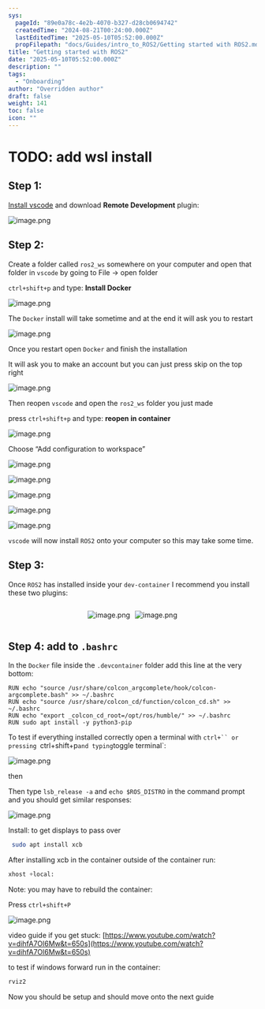 ```yaml
---
sys:
  pageId: "89e0a78c-4e2b-4070-b327-d28cb0694742"
  createdTime: "2024-08-21T00:24:00.000Z"
  lastEditedTime: "2025-05-10T05:52:00.000Z"
  propFilepath: "docs/Guides/intro_to_ROS2/Getting started with ROS2.md"
title: "Getting started with ROS2"
date: "2025-05-10T05:52:00.000Z"
description: ""
tags:
  - "Onboarding"
author: "Overridden author"
draft: false
weight: 141
toc: false
icon: ""
---
```


# TODO: add wsl install

## Step 1:

[Install vscode](https://code.visualstudio.com/download) and download **Remote Development** plugin:

![image.png](https://prod-files-secure.s3.us-west-2.amazonaws.com/d518164a-d88e-44d1-a4ee-3adb3bd8bce0/efb52993-1881-4a40-b95e-6f020334f022/image.png?X-Amz-Algorithm=AWS4-HMAC-SHA256&X-Amz-Content-Sha256=UNSIGNED-PAYLOAD&X-Amz-Credential=ASIAZI2LB466UVK3KYUO%2F20250618%2Fus-west-2%2Fs3%2Faws4_request&X-Amz-Date=20250618T110826Z&X-Amz-Expires=3600&X-Amz-Security-Token=IQoJb3JpZ2luX2VjEKP%2F%2F%2F%2F%2F%2F%2F%2F%2F%2FwEaCXVzLXdlc3QtMiJGMEQCIExiY3T9jGgdbP%2BW4sfLVB5TocMxqBxmFTyyKcGTlMePAiA2BvEQw2Phgb%2BkdyT0aecfyZ2j262T%2BN%2BHPRXzEoht%2BSqIBAiM%2F%2F%2F%2F%2F%2F%2F%2F%2F%2F8BEAAaDDYzNzQyMzE4MzgwNSIMqMRIqTobMN3vzIfTKtwDtt9ydeCyD1ZnvPFh4uxepK49UlF9K1L%2B16toBh06IhrtncvbvSkm2nbXtqUQFsThU3RkWZIv9FRR5hEizmOJ3jXD9QQtwvWiKsxtoyf3uUQRVTUJnDwLk8j%2BKtTvdVh0IZoBbeUQNpW9i4WESL30FFT57jzgGCiA3iZCcNwR8UQsCFSajNV5YQ8kpKsBhYSlzgJM%2BrG%2BqG3whstG8GT6lZoYz3lhzvdlTrdddHP0yuJicDxaWExrYDQT%2FH1VyDy4iYc%2B5G%2Bv4yMVwr7HTa3k24X5GS7Q%2Bwn2Rmu4J2cHrJGsVmRm5MWOeKYj%2BQZtQDHZb25PLY6HJgVFyvF0HwnciTWC7fAXv3XrIXdEl1fB5IitkSLR9h%2BDC0Nphz%2FXmM1eFNFXZQtdN5vW4qKLpuf%2Bbj9F6ow0gG%2Fbau24r3ivKUj1WuYKcWW%2Fn6PcD3QxNCnyjaYR30BnbzOjuModjAJ2n1i2u90%2BOL3kEGXMH22felGklPzve5bymG3jdwVPVNlTuYmztujnyegF4S%2FNw6A7mmg5G7OhEmkZP61rlnPGeAY4bKcdugqX59cRbpdbb9ofgvQRwWdYWzt%2BiYFAb54T0caOvw7S7ZAqlRhyWiG2%2BiM%2FvE6FX29p2ISJLsQwgbfKwgY6pgGxC9IF405BCrl2s3lESG0k%2B8nMLHRp534PdlQJXgnPIyTQ0AywRO2zgYb%2FK6I2iMLu4lt0FWPDhWNhKRt7FEhXVS2BrvU0K5Xkyxs%2BXOr4eSGi5v3%2FNSnJtEpfpLdfCHSajIMtdaMXkO2q5lnf0j7SueYtg%2FBsZqhGescgfKqQo4O1bOJtzLsdlh7Ud9BqD9ojs9lOder6nCsas7At%2FiIQxvoEEudC&X-Amz-Signature=e4ea9bcfd8a270040b9a2f4b5447bdc8a08bd85eea64cf1a4f461ecc57bc9d62&X-Amz-SignedHeaders=host&x-amz-checksum-mode=ENABLED&x-id=GetObject)

## Step 2:

Create a folder called `ros2_ws` somewhere on your computer and open that folder in `vscode` by going to File → open folder 

`ctrl+shift+p` and type: **Install Docker**

![image.png](https://prod-files-secure.s3.us-west-2.amazonaws.com/d518164a-d88e-44d1-a4ee-3adb3bd8bce0/2269dc0e-1cd5-47ff-bceb-c04ad9b2eab0/image.png?X-Amz-Algorithm=AWS4-HMAC-SHA256&X-Amz-Content-Sha256=UNSIGNED-PAYLOAD&X-Amz-Credential=ASIAZI2LB466UVK3KYUO%2F20250618%2Fus-west-2%2Fs3%2Faws4_request&X-Amz-Date=20250618T110826Z&X-Amz-Expires=3600&X-Amz-Security-Token=IQoJb3JpZ2luX2VjEKP%2F%2F%2F%2F%2F%2F%2F%2F%2F%2FwEaCXVzLXdlc3QtMiJGMEQCIExiY3T9jGgdbP%2BW4sfLVB5TocMxqBxmFTyyKcGTlMePAiA2BvEQw2Phgb%2BkdyT0aecfyZ2j262T%2BN%2BHPRXzEoht%2BSqIBAiM%2F%2F%2F%2F%2F%2F%2F%2F%2F%2F8BEAAaDDYzNzQyMzE4MzgwNSIMqMRIqTobMN3vzIfTKtwDtt9ydeCyD1ZnvPFh4uxepK49UlF9K1L%2B16toBh06IhrtncvbvSkm2nbXtqUQFsThU3RkWZIv9FRR5hEizmOJ3jXD9QQtwvWiKsxtoyf3uUQRVTUJnDwLk8j%2BKtTvdVh0IZoBbeUQNpW9i4WESL30FFT57jzgGCiA3iZCcNwR8UQsCFSajNV5YQ8kpKsBhYSlzgJM%2BrG%2BqG3whstG8GT6lZoYz3lhzvdlTrdddHP0yuJicDxaWExrYDQT%2FH1VyDy4iYc%2B5G%2Bv4yMVwr7HTa3k24X5GS7Q%2Bwn2Rmu4J2cHrJGsVmRm5MWOeKYj%2BQZtQDHZb25PLY6HJgVFyvF0HwnciTWC7fAXv3XrIXdEl1fB5IitkSLR9h%2BDC0Nphz%2FXmM1eFNFXZQtdN5vW4qKLpuf%2Bbj9F6ow0gG%2Fbau24r3ivKUj1WuYKcWW%2Fn6PcD3QxNCnyjaYR30BnbzOjuModjAJ2n1i2u90%2BOL3kEGXMH22felGklPzve5bymG3jdwVPVNlTuYmztujnyegF4S%2FNw6A7mmg5G7OhEmkZP61rlnPGeAY4bKcdugqX59cRbpdbb9ofgvQRwWdYWzt%2BiYFAb54T0caOvw7S7ZAqlRhyWiG2%2BiM%2FvE6FX29p2ISJLsQwgbfKwgY6pgGxC9IF405BCrl2s3lESG0k%2B8nMLHRp534PdlQJXgnPIyTQ0AywRO2zgYb%2FK6I2iMLu4lt0FWPDhWNhKRt7FEhXVS2BrvU0K5Xkyxs%2BXOr4eSGi5v3%2FNSnJtEpfpLdfCHSajIMtdaMXkO2q5lnf0j7SueYtg%2FBsZqhGescgfKqQo4O1bOJtzLsdlh7Ud9BqD9ojs9lOder6nCsas7At%2FiIQxvoEEudC&X-Amz-Signature=61f94c4b6ba945759d14d1f0b28fc6ee5ca7730db7a4e48ec9e260ea8dca9089&X-Amz-SignedHeaders=host&x-amz-checksum-mode=ENABLED&x-id=GetObject)

The `Docker` install will take sometime and at the end it will ask you to restart

![image.png](https://prod-files-secure.s3.us-west-2.amazonaws.com/d518164a-d88e-44d1-a4ee-3adb3bd8bce0/ed233f78-be33-4b1f-b89c-9c346c0e961e/image.png?X-Amz-Algorithm=AWS4-HMAC-SHA256&X-Amz-Content-Sha256=UNSIGNED-PAYLOAD&X-Amz-Credential=ASIAZI2LB466UVK3KYUO%2F20250618%2Fus-west-2%2Fs3%2Faws4_request&X-Amz-Date=20250618T110826Z&X-Amz-Expires=3600&X-Amz-Security-Token=IQoJb3JpZ2luX2VjEKP%2F%2F%2F%2F%2F%2F%2F%2F%2F%2FwEaCXVzLXdlc3QtMiJGMEQCIExiY3T9jGgdbP%2BW4sfLVB5TocMxqBxmFTyyKcGTlMePAiA2BvEQw2Phgb%2BkdyT0aecfyZ2j262T%2BN%2BHPRXzEoht%2BSqIBAiM%2F%2F%2F%2F%2F%2F%2F%2F%2F%2F8BEAAaDDYzNzQyMzE4MzgwNSIMqMRIqTobMN3vzIfTKtwDtt9ydeCyD1ZnvPFh4uxepK49UlF9K1L%2B16toBh06IhrtncvbvSkm2nbXtqUQFsThU3RkWZIv9FRR5hEizmOJ3jXD9QQtwvWiKsxtoyf3uUQRVTUJnDwLk8j%2BKtTvdVh0IZoBbeUQNpW9i4WESL30FFT57jzgGCiA3iZCcNwR8UQsCFSajNV5YQ8kpKsBhYSlzgJM%2BrG%2BqG3whstG8GT6lZoYz3lhzvdlTrdddHP0yuJicDxaWExrYDQT%2FH1VyDy4iYc%2B5G%2Bv4yMVwr7HTa3k24X5GS7Q%2Bwn2Rmu4J2cHrJGsVmRm5MWOeKYj%2BQZtQDHZb25PLY6HJgVFyvF0HwnciTWC7fAXv3XrIXdEl1fB5IitkSLR9h%2BDC0Nphz%2FXmM1eFNFXZQtdN5vW4qKLpuf%2Bbj9F6ow0gG%2Fbau24r3ivKUj1WuYKcWW%2Fn6PcD3QxNCnyjaYR30BnbzOjuModjAJ2n1i2u90%2BOL3kEGXMH22felGklPzve5bymG3jdwVPVNlTuYmztujnyegF4S%2FNw6A7mmg5G7OhEmkZP61rlnPGeAY4bKcdugqX59cRbpdbb9ofgvQRwWdYWzt%2BiYFAb54T0caOvw7S7ZAqlRhyWiG2%2BiM%2FvE6FX29p2ISJLsQwgbfKwgY6pgGxC9IF405BCrl2s3lESG0k%2B8nMLHRp534PdlQJXgnPIyTQ0AywRO2zgYb%2FK6I2iMLu4lt0FWPDhWNhKRt7FEhXVS2BrvU0K5Xkyxs%2BXOr4eSGi5v3%2FNSnJtEpfpLdfCHSajIMtdaMXkO2q5lnf0j7SueYtg%2FBsZqhGescgfKqQo4O1bOJtzLsdlh7Ud9BqD9ojs9lOder6nCsas7At%2FiIQxvoEEudC&X-Amz-Signature=9cfce7531aa43c770b6fc0cc8af5f9a93cf5be73f183d2b77a6c1b0daaad6b92&X-Amz-SignedHeaders=host&x-amz-checksum-mode=ENABLED&x-id=GetObject)

Once you restart open `Docker` and finish the installation

It will ask you to make an account but you can just press skip on the top right

![image.png](https://prod-files-secure.s3.us-west-2.amazonaws.com/d518164a-d88e-44d1-a4ee-3adb3bd8bce0/21010ad9-1659-4fd9-9f59-9932a09b2a3d/image.png?X-Amz-Algorithm=AWS4-HMAC-SHA256&X-Amz-Content-Sha256=UNSIGNED-PAYLOAD&X-Amz-Credential=ASIAZI2LB466UVK3KYUO%2F20250618%2Fus-west-2%2Fs3%2Faws4_request&X-Amz-Date=20250618T110826Z&X-Amz-Expires=3600&X-Amz-Security-Token=IQoJb3JpZ2luX2VjEKP%2F%2F%2F%2F%2F%2F%2F%2F%2F%2FwEaCXVzLXdlc3QtMiJGMEQCIExiY3T9jGgdbP%2BW4sfLVB5TocMxqBxmFTyyKcGTlMePAiA2BvEQw2Phgb%2BkdyT0aecfyZ2j262T%2BN%2BHPRXzEoht%2BSqIBAiM%2F%2F%2F%2F%2F%2F%2F%2F%2F%2F8BEAAaDDYzNzQyMzE4MzgwNSIMqMRIqTobMN3vzIfTKtwDtt9ydeCyD1ZnvPFh4uxepK49UlF9K1L%2B16toBh06IhrtncvbvSkm2nbXtqUQFsThU3RkWZIv9FRR5hEizmOJ3jXD9QQtwvWiKsxtoyf3uUQRVTUJnDwLk8j%2BKtTvdVh0IZoBbeUQNpW9i4WESL30FFT57jzgGCiA3iZCcNwR8UQsCFSajNV5YQ8kpKsBhYSlzgJM%2BrG%2BqG3whstG8GT6lZoYz3lhzvdlTrdddHP0yuJicDxaWExrYDQT%2FH1VyDy4iYc%2B5G%2Bv4yMVwr7HTa3k24X5GS7Q%2Bwn2Rmu4J2cHrJGsVmRm5MWOeKYj%2BQZtQDHZb25PLY6HJgVFyvF0HwnciTWC7fAXv3XrIXdEl1fB5IitkSLR9h%2BDC0Nphz%2FXmM1eFNFXZQtdN5vW4qKLpuf%2Bbj9F6ow0gG%2Fbau24r3ivKUj1WuYKcWW%2Fn6PcD3QxNCnyjaYR30BnbzOjuModjAJ2n1i2u90%2BOL3kEGXMH22felGklPzve5bymG3jdwVPVNlTuYmztujnyegF4S%2FNw6A7mmg5G7OhEmkZP61rlnPGeAY4bKcdugqX59cRbpdbb9ofgvQRwWdYWzt%2BiYFAb54T0caOvw7S7ZAqlRhyWiG2%2BiM%2FvE6FX29p2ISJLsQwgbfKwgY6pgGxC9IF405BCrl2s3lESG0k%2B8nMLHRp534PdlQJXgnPIyTQ0AywRO2zgYb%2FK6I2iMLu4lt0FWPDhWNhKRt7FEhXVS2BrvU0K5Xkyxs%2BXOr4eSGi5v3%2FNSnJtEpfpLdfCHSajIMtdaMXkO2q5lnf0j7SueYtg%2FBsZqhGescgfKqQo4O1bOJtzLsdlh7Ud9BqD9ojs9lOder6nCsas7At%2FiIQxvoEEudC&X-Amz-Signature=04ef57c0a995793d8ec0b3f2540d47275d25db6d8821a286d7bda3d4f89a363c&X-Amz-SignedHeaders=host&x-amz-checksum-mode=ENABLED&x-id=GetObject)

Then reopen `vscode` and open the `ros2_ws` folder you just made

press `ctrl+shift+p` and type: **reopen in container**

![image.png](https://prod-files-secure.s3.us-west-2.amazonaws.com/d518164a-d88e-44d1-a4ee-3adb3bd8bce0/4e93b8c2-41ad-488c-8095-c74205196118/image.png?X-Amz-Algorithm=AWS4-HMAC-SHA256&X-Amz-Content-Sha256=UNSIGNED-PAYLOAD&X-Amz-Credential=ASIAZI2LB466UVK3KYUO%2F20250618%2Fus-west-2%2Fs3%2Faws4_request&X-Amz-Date=20250618T110826Z&X-Amz-Expires=3600&X-Amz-Security-Token=IQoJb3JpZ2luX2VjEKP%2F%2F%2F%2F%2F%2F%2F%2F%2F%2FwEaCXVzLXdlc3QtMiJGMEQCIExiY3T9jGgdbP%2BW4sfLVB5TocMxqBxmFTyyKcGTlMePAiA2BvEQw2Phgb%2BkdyT0aecfyZ2j262T%2BN%2BHPRXzEoht%2BSqIBAiM%2F%2F%2F%2F%2F%2F%2F%2F%2F%2F8BEAAaDDYzNzQyMzE4MzgwNSIMqMRIqTobMN3vzIfTKtwDtt9ydeCyD1ZnvPFh4uxepK49UlF9K1L%2B16toBh06IhrtncvbvSkm2nbXtqUQFsThU3RkWZIv9FRR5hEizmOJ3jXD9QQtwvWiKsxtoyf3uUQRVTUJnDwLk8j%2BKtTvdVh0IZoBbeUQNpW9i4WESL30FFT57jzgGCiA3iZCcNwR8UQsCFSajNV5YQ8kpKsBhYSlzgJM%2BrG%2BqG3whstG8GT6lZoYz3lhzvdlTrdddHP0yuJicDxaWExrYDQT%2FH1VyDy4iYc%2B5G%2Bv4yMVwr7HTa3k24X5GS7Q%2Bwn2Rmu4J2cHrJGsVmRm5MWOeKYj%2BQZtQDHZb25PLY6HJgVFyvF0HwnciTWC7fAXv3XrIXdEl1fB5IitkSLR9h%2BDC0Nphz%2FXmM1eFNFXZQtdN5vW4qKLpuf%2Bbj9F6ow0gG%2Fbau24r3ivKUj1WuYKcWW%2Fn6PcD3QxNCnyjaYR30BnbzOjuModjAJ2n1i2u90%2BOL3kEGXMH22felGklPzve5bymG3jdwVPVNlTuYmztujnyegF4S%2FNw6A7mmg5G7OhEmkZP61rlnPGeAY4bKcdugqX59cRbpdbb9ofgvQRwWdYWzt%2BiYFAb54T0caOvw7S7ZAqlRhyWiG2%2BiM%2FvE6FX29p2ISJLsQwgbfKwgY6pgGxC9IF405BCrl2s3lESG0k%2B8nMLHRp534PdlQJXgnPIyTQ0AywRO2zgYb%2FK6I2iMLu4lt0FWPDhWNhKRt7FEhXVS2BrvU0K5Xkyxs%2BXOr4eSGi5v3%2FNSnJtEpfpLdfCHSajIMtdaMXkO2q5lnf0j7SueYtg%2FBsZqhGescgfKqQo4O1bOJtzLsdlh7Ud9BqD9ojs9lOder6nCsas7At%2FiIQxvoEEudC&X-Amz-Signature=af7d7cbb6b163a5da26d079874e6912d82cde24cc509feff0a9e3edc40950248&X-Amz-SignedHeaders=host&x-amz-checksum-mode=ENABLED&x-id=GetObject)

Choose “Add configuration to workspace”

![image.png](https://prod-files-secure.s3.us-west-2.amazonaws.com/d518164a-d88e-44d1-a4ee-3adb3bd8bce0/9560b282-5060-4989-ba37-97e7b2c22476/image.png?X-Amz-Algorithm=AWS4-HMAC-SHA256&X-Amz-Content-Sha256=UNSIGNED-PAYLOAD&X-Amz-Credential=ASIAZI2LB466UVK3KYUO%2F20250618%2Fus-west-2%2Fs3%2Faws4_request&X-Amz-Date=20250618T110826Z&X-Amz-Expires=3600&X-Amz-Security-Token=IQoJb3JpZ2luX2VjEKP%2F%2F%2F%2F%2F%2F%2F%2F%2F%2FwEaCXVzLXdlc3QtMiJGMEQCIExiY3T9jGgdbP%2BW4sfLVB5TocMxqBxmFTyyKcGTlMePAiA2BvEQw2Phgb%2BkdyT0aecfyZ2j262T%2BN%2BHPRXzEoht%2BSqIBAiM%2F%2F%2F%2F%2F%2F%2F%2F%2F%2F8BEAAaDDYzNzQyMzE4MzgwNSIMqMRIqTobMN3vzIfTKtwDtt9ydeCyD1ZnvPFh4uxepK49UlF9K1L%2B16toBh06IhrtncvbvSkm2nbXtqUQFsThU3RkWZIv9FRR5hEizmOJ3jXD9QQtwvWiKsxtoyf3uUQRVTUJnDwLk8j%2BKtTvdVh0IZoBbeUQNpW9i4WESL30FFT57jzgGCiA3iZCcNwR8UQsCFSajNV5YQ8kpKsBhYSlzgJM%2BrG%2BqG3whstG8GT6lZoYz3lhzvdlTrdddHP0yuJicDxaWExrYDQT%2FH1VyDy4iYc%2B5G%2Bv4yMVwr7HTa3k24X5GS7Q%2Bwn2Rmu4J2cHrJGsVmRm5MWOeKYj%2BQZtQDHZb25PLY6HJgVFyvF0HwnciTWC7fAXv3XrIXdEl1fB5IitkSLR9h%2BDC0Nphz%2FXmM1eFNFXZQtdN5vW4qKLpuf%2Bbj9F6ow0gG%2Fbau24r3ivKUj1WuYKcWW%2Fn6PcD3QxNCnyjaYR30BnbzOjuModjAJ2n1i2u90%2BOL3kEGXMH22felGklPzve5bymG3jdwVPVNlTuYmztujnyegF4S%2FNw6A7mmg5G7OhEmkZP61rlnPGeAY4bKcdugqX59cRbpdbb9ofgvQRwWdYWzt%2BiYFAb54T0caOvw7S7ZAqlRhyWiG2%2BiM%2FvE6FX29p2ISJLsQwgbfKwgY6pgGxC9IF405BCrl2s3lESG0k%2B8nMLHRp534PdlQJXgnPIyTQ0AywRO2zgYb%2FK6I2iMLu4lt0FWPDhWNhKRt7FEhXVS2BrvU0K5Xkyxs%2BXOr4eSGi5v3%2FNSnJtEpfpLdfCHSajIMtdaMXkO2q5lnf0j7SueYtg%2FBsZqhGescgfKqQo4O1bOJtzLsdlh7Ud9BqD9ojs9lOder6nCsas7At%2FiIQxvoEEudC&X-Amz-Signature=02c0eee421eee2290ac46d305bf0d7553b17962daf27b6fc8d3056ea8e621536&X-Amz-SignedHeaders=host&x-amz-checksum-mode=ENABLED&x-id=GetObject)

![image.png](https://prod-files-secure.s3.us-west-2.amazonaws.com/d518164a-d88e-44d1-a4ee-3adb3bd8bce0/2ee63f81-886b-48e8-a553-dc6e5eac99e4/image.png?X-Amz-Algorithm=AWS4-HMAC-SHA256&X-Amz-Content-Sha256=UNSIGNED-PAYLOAD&X-Amz-Credential=ASIAZI2LB466UVK3KYUO%2F20250618%2Fus-west-2%2Fs3%2Faws4_request&X-Amz-Date=20250618T110826Z&X-Amz-Expires=3600&X-Amz-Security-Token=IQoJb3JpZ2luX2VjEKP%2F%2F%2F%2F%2F%2F%2F%2F%2F%2FwEaCXVzLXdlc3QtMiJGMEQCIExiY3T9jGgdbP%2BW4sfLVB5TocMxqBxmFTyyKcGTlMePAiA2BvEQw2Phgb%2BkdyT0aecfyZ2j262T%2BN%2BHPRXzEoht%2BSqIBAiM%2F%2F%2F%2F%2F%2F%2F%2F%2F%2F8BEAAaDDYzNzQyMzE4MzgwNSIMqMRIqTobMN3vzIfTKtwDtt9ydeCyD1ZnvPFh4uxepK49UlF9K1L%2B16toBh06IhrtncvbvSkm2nbXtqUQFsThU3RkWZIv9FRR5hEizmOJ3jXD9QQtwvWiKsxtoyf3uUQRVTUJnDwLk8j%2BKtTvdVh0IZoBbeUQNpW9i4WESL30FFT57jzgGCiA3iZCcNwR8UQsCFSajNV5YQ8kpKsBhYSlzgJM%2BrG%2BqG3whstG8GT6lZoYz3lhzvdlTrdddHP0yuJicDxaWExrYDQT%2FH1VyDy4iYc%2B5G%2Bv4yMVwr7HTa3k24X5GS7Q%2Bwn2Rmu4J2cHrJGsVmRm5MWOeKYj%2BQZtQDHZb25PLY6HJgVFyvF0HwnciTWC7fAXv3XrIXdEl1fB5IitkSLR9h%2BDC0Nphz%2FXmM1eFNFXZQtdN5vW4qKLpuf%2Bbj9F6ow0gG%2Fbau24r3ivKUj1WuYKcWW%2Fn6PcD3QxNCnyjaYR30BnbzOjuModjAJ2n1i2u90%2BOL3kEGXMH22felGklPzve5bymG3jdwVPVNlTuYmztujnyegF4S%2FNw6A7mmg5G7OhEmkZP61rlnPGeAY4bKcdugqX59cRbpdbb9ofgvQRwWdYWzt%2BiYFAb54T0caOvw7S7ZAqlRhyWiG2%2BiM%2FvE6FX29p2ISJLsQwgbfKwgY6pgGxC9IF405BCrl2s3lESG0k%2B8nMLHRp534PdlQJXgnPIyTQ0AywRO2zgYb%2FK6I2iMLu4lt0FWPDhWNhKRt7FEhXVS2BrvU0K5Xkyxs%2BXOr4eSGi5v3%2FNSnJtEpfpLdfCHSajIMtdaMXkO2q5lnf0j7SueYtg%2FBsZqhGescgfKqQo4O1bOJtzLsdlh7Ud9BqD9ojs9lOder6nCsas7At%2FiIQxvoEEudC&X-Amz-Signature=fe1efa98cf0d01163d51ab45dd19aa6ad3e3655f51a41ce7f36a7a2a5da4bd91&X-Amz-SignedHeaders=host&x-amz-checksum-mode=ENABLED&x-id=GetObject)

![image.png](https://prod-files-secure.s3.us-west-2.amazonaws.com/d518164a-d88e-44d1-a4ee-3adb3bd8bce0/ae1580b2-b048-407e-aed9-b584224a7a04/image.png?X-Amz-Algorithm=AWS4-HMAC-SHA256&X-Amz-Content-Sha256=UNSIGNED-PAYLOAD&X-Amz-Credential=ASIAZI2LB466UVK3KYUO%2F20250618%2Fus-west-2%2Fs3%2Faws4_request&X-Amz-Date=20250618T110826Z&X-Amz-Expires=3600&X-Amz-Security-Token=IQoJb3JpZ2luX2VjEKP%2F%2F%2F%2F%2F%2F%2F%2F%2F%2FwEaCXVzLXdlc3QtMiJGMEQCIExiY3T9jGgdbP%2BW4sfLVB5TocMxqBxmFTyyKcGTlMePAiA2BvEQw2Phgb%2BkdyT0aecfyZ2j262T%2BN%2BHPRXzEoht%2BSqIBAiM%2F%2F%2F%2F%2F%2F%2F%2F%2F%2F8BEAAaDDYzNzQyMzE4MzgwNSIMqMRIqTobMN3vzIfTKtwDtt9ydeCyD1ZnvPFh4uxepK49UlF9K1L%2B16toBh06IhrtncvbvSkm2nbXtqUQFsThU3RkWZIv9FRR5hEizmOJ3jXD9QQtwvWiKsxtoyf3uUQRVTUJnDwLk8j%2BKtTvdVh0IZoBbeUQNpW9i4WESL30FFT57jzgGCiA3iZCcNwR8UQsCFSajNV5YQ8kpKsBhYSlzgJM%2BrG%2BqG3whstG8GT6lZoYz3lhzvdlTrdddHP0yuJicDxaWExrYDQT%2FH1VyDy4iYc%2B5G%2Bv4yMVwr7HTa3k24X5GS7Q%2Bwn2Rmu4J2cHrJGsVmRm5MWOeKYj%2BQZtQDHZb25PLY6HJgVFyvF0HwnciTWC7fAXv3XrIXdEl1fB5IitkSLR9h%2BDC0Nphz%2FXmM1eFNFXZQtdN5vW4qKLpuf%2Bbj9F6ow0gG%2Fbau24r3ivKUj1WuYKcWW%2Fn6PcD3QxNCnyjaYR30BnbzOjuModjAJ2n1i2u90%2BOL3kEGXMH22felGklPzve5bymG3jdwVPVNlTuYmztujnyegF4S%2FNw6A7mmg5G7OhEmkZP61rlnPGeAY4bKcdugqX59cRbpdbb9ofgvQRwWdYWzt%2BiYFAb54T0caOvw7S7ZAqlRhyWiG2%2BiM%2FvE6FX29p2ISJLsQwgbfKwgY6pgGxC9IF405BCrl2s3lESG0k%2B8nMLHRp534PdlQJXgnPIyTQ0AywRO2zgYb%2FK6I2iMLu4lt0FWPDhWNhKRt7FEhXVS2BrvU0K5Xkyxs%2BXOr4eSGi5v3%2FNSnJtEpfpLdfCHSajIMtdaMXkO2q5lnf0j7SueYtg%2FBsZqhGescgfKqQo4O1bOJtzLsdlh7Ud9BqD9ojs9lOder6nCsas7At%2FiIQxvoEEudC&X-Amz-Signature=b9e712abc8af3d73d960b39052557789aa613cd002c3f45ebf517dd156e82309&X-Amz-SignedHeaders=host&x-amz-checksum-mode=ENABLED&x-id=GetObject)

![image.png](https://prod-files-secure.s3.us-west-2.amazonaws.com/d518164a-d88e-44d1-a4ee-3adb3bd8bce0/53255b28-f75e-430f-b9e3-c0ac8577e42b/image.png?X-Amz-Algorithm=AWS4-HMAC-SHA256&X-Amz-Content-Sha256=UNSIGNED-PAYLOAD&X-Amz-Credential=ASIAZI2LB466UVK3KYUO%2F20250618%2Fus-west-2%2Fs3%2Faws4_request&X-Amz-Date=20250618T110826Z&X-Amz-Expires=3600&X-Amz-Security-Token=IQoJb3JpZ2luX2VjEKP%2F%2F%2F%2F%2F%2F%2F%2F%2F%2FwEaCXVzLXdlc3QtMiJGMEQCIExiY3T9jGgdbP%2BW4sfLVB5TocMxqBxmFTyyKcGTlMePAiA2BvEQw2Phgb%2BkdyT0aecfyZ2j262T%2BN%2BHPRXzEoht%2BSqIBAiM%2F%2F%2F%2F%2F%2F%2F%2F%2F%2F8BEAAaDDYzNzQyMzE4MzgwNSIMqMRIqTobMN3vzIfTKtwDtt9ydeCyD1ZnvPFh4uxepK49UlF9K1L%2B16toBh06IhrtncvbvSkm2nbXtqUQFsThU3RkWZIv9FRR5hEizmOJ3jXD9QQtwvWiKsxtoyf3uUQRVTUJnDwLk8j%2BKtTvdVh0IZoBbeUQNpW9i4WESL30FFT57jzgGCiA3iZCcNwR8UQsCFSajNV5YQ8kpKsBhYSlzgJM%2BrG%2BqG3whstG8GT6lZoYz3lhzvdlTrdddHP0yuJicDxaWExrYDQT%2FH1VyDy4iYc%2B5G%2Bv4yMVwr7HTa3k24X5GS7Q%2Bwn2Rmu4J2cHrJGsVmRm5MWOeKYj%2BQZtQDHZb25PLY6HJgVFyvF0HwnciTWC7fAXv3XrIXdEl1fB5IitkSLR9h%2BDC0Nphz%2FXmM1eFNFXZQtdN5vW4qKLpuf%2Bbj9F6ow0gG%2Fbau24r3ivKUj1WuYKcWW%2Fn6PcD3QxNCnyjaYR30BnbzOjuModjAJ2n1i2u90%2BOL3kEGXMH22felGklPzve5bymG3jdwVPVNlTuYmztujnyegF4S%2FNw6A7mmg5G7OhEmkZP61rlnPGeAY4bKcdugqX59cRbpdbb9ofgvQRwWdYWzt%2BiYFAb54T0caOvw7S7ZAqlRhyWiG2%2BiM%2FvE6FX29p2ISJLsQwgbfKwgY6pgGxC9IF405BCrl2s3lESG0k%2B8nMLHRp534PdlQJXgnPIyTQ0AywRO2zgYb%2FK6I2iMLu4lt0FWPDhWNhKRt7FEhXVS2BrvU0K5Xkyxs%2BXOr4eSGi5v3%2FNSnJtEpfpLdfCHSajIMtdaMXkO2q5lnf0j7SueYtg%2FBsZqhGescgfKqQo4O1bOJtzLsdlh7Ud9BqD9ojs9lOder6nCsas7At%2FiIQxvoEEudC&X-Amz-Signature=35a01e94f351a85f99dbcbdede4e28b4820ffdb8521b4c90a09df4d993394b5a&X-Amz-SignedHeaders=host&x-amz-checksum-mode=ENABLED&x-id=GetObject)

![image.png](https://prod-files-secure.s3.us-west-2.amazonaws.com/d518164a-d88e-44d1-a4ee-3adb3bd8bce0/7c562767-5af9-4ffb-97d1-327bcdf4ee00/image.png?X-Amz-Algorithm=AWS4-HMAC-SHA256&X-Amz-Content-Sha256=UNSIGNED-PAYLOAD&X-Amz-Credential=ASIAZI2LB466UVK3KYUO%2F20250618%2Fus-west-2%2Fs3%2Faws4_request&X-Amz-Date=20250618T110826Z&X-Amz-Expires=3600&X-Amz-Security-Token=IQoJb3JpZ2luX2VjEKP%2F%2F%2F%2F%2F%2F%2F%2F%2F%2FwEaCXVzLXdlc3QtMiJGMEQCIExiY3T9jGgdbP%2BW4sfLVB5TocMxqBxmFTyyKcGTlMePAiA2BvEQw2Phgb%2BkdyT0aecfyZ2j262T%2BN%2BHPRXzEoht%2BSqIBAiM%2F%2F%2F%2F%2F%2F%2F%2F%2F%2F8BEAAaDDYzNzQyMzE4MzgwNSIMqMRIqTobMN3vzIfTKtwDtt9ydeCyD1ZnvPFh4uxepK49UlF9K1L%2B16toBh06IhrtncvbvSkm2nbXtqUQFsThU3RkWZIv9FRR5hEizmOJ3jXD9QQtwvWiKsxtoyf3uUQRVTUJnDwLk8j%2BKtTvdVh0IZoBbeUQNpW9i4WESL30FFT57jzgGCiA3iZCcNwR8UQsCFSajNV5YQ8kpKsBhYSlzgJM%2BrG%2BqG3whstG8GT6lZoYz3lhzvdlTrdddHP0yuJicDxaWExrYDQT%2FH1VyDy4iYc%2B5G%2Bv4yMVwr7HTa3k24X5GS7Q%2Bwn2Rmu4J2cHrJGsVmRm5MWOeKYj%2BQZtQDHZb25PLY6HJgVFyvF0HwnciTWC7fAXv3XrIXdEl1fB5IitkSLR9h%2BDC0Nphz%2FXmM1eFNFXZQtdN5vW4qKLpuf%2Bbj9F6ow0gG%2Fbau24r3ivKUj1WuYKcWW%2Fn6PcD3QxNCnyjaYR30BnbzOjuModjAJ2n1i2u90%2BOL3kEGXMH22felGklPzve5bymG3jdwVPVNlTuYmztujnyegF4S%2FNw6A7mmg5G7OhEmkZP61rlnPGeAY4bKcdugqX59cRbpdbb9ofgvQRwWdYWzt%2BiYFAb54T0caOvw7S7ZAqlRhyWiG2%2BiM%2FvE6FX29p2ISJLsQwgbfKwgY6pgGxC9IF405BCrl2s3lESG0k%2B8nMLHRp534PdlQJXgnPIyTQ0AywRO2zgYb%2FK6I2iMLu4lt0FWPDhWNhKRt7FEhXVS2BrvU0K5Xkyxs%2BXOr4eSGi5v3%2FNSnJtEpfpLdfCHSajIMtdaMXkO2q5lnf0j7SueYtg%2FBsZqhGescgfKqQo4O1bOJtzLsdlh7Ud9BqD9ojs9lOder6nCsas7At%2FiIQxvoEEudC&X-Amz-Signature=5234dd26ce1b85f3f4a7273958f58630d7c8f5cc38453e533e912a8faecdfdc0&X-Amz-SignedHeaders=host&x-amz-checksum-mode=ENABLED&x-id=GetObject)

`vscode` will now install `ROS2` onto your computer so this may take some time.

## Step 3:

Once `ROS2` has installed inside your `dev-container` I recommend you install these two plugins:

<div style="display: flex;flex-direction: row; column-gap:10px; max-width: 630px;justify-content: center;">
<div>

![image.png](https://prod-files-secure.s3.us-west-2.amazonaws.com/d518164a-d88e-44d1-a4ee-3adb3bd8bce0/3fc3d550-5a54-4ba1-ba6b-faa01cdb7369/image.png?X-Amz-Algorithm=AWS4-HMAC-SHA256&X-Amz-Content-Sha256=UNSIGNED-PAYLOAD&X-Amz-Credential=ASIAZI2LB466VORCNL2T%2F20250618%2Fus-west-2%2Fs3%2Faws4_request&X-Amz-Date=20250618T110828Z&X-Amz-Expires=3600&X-Amz-Security-Token=IQoJb3JpZ2luX2VjEKP%2F%2F%2F%2F%2F%2F%2F%2F%2F%2FwEaCXVzLXdlc3QtMiJHMEUCIF0bQJqH0QsR66m5FUmbK4zf%2Bgh8ILaOcVHkd18YD%2B4wAiEAgv7KcqvN2kdtXybGMqh7txX6qRluq8BZn8Twvz%2BMNK4qiAQIjP%2F%2F%2F%2F%2F%2F%2F%2F%2F%2FARAAGgw2Mzc0MjMxODM4MDUiDNO8D1r21HgrJ3bltSrcAwdYmP1P0Gi3VVA3P5gDxAzcHmD0ovJ2HE6sODIDS%2FYIebMrREiWeFkB6jFPVOKGfVNQsY2CTa8b%2BOd8Xbm0x9UFxQrmre2liqztA6Lxjq2W9znfQ6yzbkqtci0FkJIjnVDZNlTx6bsEgrp3PnCHCdfhuIaZO6ujkNQT7y%2F3FXvb%2FRACD%2BN3hDjTO2j44M%2Bue%2FpbvxCleYV%2FQWGI08tJyqfrzl%2FBJzn%2F7WYMa6yPhUYSSnzMLN4jMwQ2C8k7i5zvOR%2BRx8Y1Ndu2ZBJiwzn8mVIDWr4U7VW0FDvjQcEwVVVyXXIRilFNtnXzX5ko5nEj1COvgfVO3n1KhzEA3yLfkLs6KOGX8xrKVVYpwbiy6ZpHnFJ6xeAEbLBi77POvTHqDdXhE3C1DLY42u9M9RMngpf5ObOhzDBT7CtPoR2fufUgwDkrUDUxJZ%2FKMrBUeFrymvCh%2Fnr2BPBZ6kFRGZlkWbX%2FY5tY2UFkF2pmbPdCmET82yN2KPeUoJVzKAyW0bWnmb1JVnoC6p6a0SOhbPTOXEnOMlm97j4b8Pb%2FIZVY6wbFHAHYA%2Bx5REiI9tUn0BYFfr%2B7qnBOMZEArd3m6DXA9eHJi9Es5lDakhy36YEu9pGhxGd1yO%2F0bZwfPBo0MMW2ysIGOqUBmsTcmwhcIgREoW3BFbYUk%2BWRufd8bpZuKWwpz7Mlxwpi%2F6YUJgPhdCJADWmmRXUc42B7QzgCRCxFof2ox5yOB%2F%2BQD4VyNJSsMKj%2FUHDIfLl8Zi59%2BKGM8UiFsk76Li9iDzd7jUyy8wyEpIzxLdRnk%2BWqiWjJ1y3LuXtu1qVNnB3Yt07HEUVJmpidg2dhy7W5uLiJJl7Zl%2BtjF9FrisAP87jc9pB1&X-Amz-Signature=887861abc896bf8b36da06eecebbb704b7fcdfbaef8d6011906414a7575a779a&X-Amz-SignedHeaders=host&x-amz-checksum-mode=ENABLED&x-id=GetObject)

</div>
<div>

![image.png](https://prod-files-secure.s3.us-west-2.amazonaws.com/d518164a-d88e-44d1-a4ee-3adb3bd8bce0/d994cc66-13c2-4093-a5a3-f84cf4601a82/image.png?X-Amz-Algorithm=AWS4-HMAC-SHA256&X-Amz-Content-Sha256=UNSIGNED-PAYLOAD&X-Amz-Credential=ASIAZI2LB466YPMI2PQD%2F20250618%2Fus-west-2%2Fs3%2Faws4_request&X-Amz-Date=20250618T110829Z&X-Amz-Expires=3600&X-Amz-Security-Token=IQoJb3JpZ2luX2VjEKP%2F%2F%2F%2F%2F%2F%2F%2F%2F%2FwEaCXVzLXdlc3QtMiJGMEQCIBdhEh6Lr9%2BZ%2Ba%2FXAsZ5P3ItRG5jWhaf9ulQwN%2FSgF2VAiB4yRKwDwqf4CgFEzXhSYdHtJhF5ShUQU6wfFaYoLqOTyqIBAiM%2F%2F%2F%2F%2F%2F%2F%2F%2F%2F8BEAAaDDYzNzQyMzE4MzgwNSIM7uAJ9Y2l5yAVfWgBKtwD5toz%2FVkCXANf1JWRSoJeqlmVh2qJO36%2Fz2C07%2FBJRIIYS5TxpbLcxCZv2K7lBP9cejFElMEOl7CHBJbZ10kTaI9UuoeghQkOb8ZDbb%2B5pTVw2PaCRrNxOGml3B1ulAMDlH0cpMzxDBLaw7xbOp8Wad4i2wVLyQqgBRMy9uhpxUht3ytN3aX1Oe%2B1agDIN0dprxaqNJ0hROBxmexHLZZ5wnUuWqYNi7AH0GeAbtgVS9WQ7kCETUuqY4zUmAa%2BcpxyRLCp%2Fh%2Fdx9N6H0MIaEvN%2F7kXoZwc9q0qKEoifz1CI8REWItCkcx6l0Ar9nS1y1cSIGNxuGsKsBngtPcK8TyjzshK4zp3d6q4Huc5hO99pKT7jXclFZzOMySrfGFzORNW7Po2SNBn5bBlG6Szt4bnKkztwQ9eBVehLib8mt5CnshoB3j86xsriV8IH76ZUcF9nmPr6nvJcRelRn2MsKrLf%2BHzNHDSUX%2BW%2BX6ELMIE9XPtkze%2BqbSe6WOPnPkFCE9wG3uf631LtOQeAV%2FQhIM4yLR2U%2Fx0pV1PZZPekTCck6V18XGzr%2BMxp4B2ESmXzqp5VE4yFgKa1f33HiQvxWG%2FS%2FajISj6tlNRJjtkNCHpPcQ1ms8R%2FZt4NN8o1%2Fkwz7bKwgY6pgGNUcsWu9BFlHRrSDmklHl3FQvgHv3AvGSSvCKmubh65Mw9EQqiqXYpkmwRJskAEcd%2FRmL3gO6er0RiVvPb065QHTy8URRXYrs%2BHusFRPA47Ci7dwoiOMtvfxyWvmNHXw38YxHuPJ%2BIKT8Qo9h87mqlw7YE8wj%2B9rcv3QNE22ukozdWCVrkwE%2FlEw2A%2BU08unqapudCB0gqgMhddUwbiMR6ltQVtIWK&X-Amz-Signature=198625634828cba9f200cf2205a42942c1b87bcb38f09cf0cd7013a70400e1d8&X-Amz-SignedHeaders=host&x-amz-checksum-mode=ENABLED&x-id=GetObject)

</div>
</div>

## Step 4: add to `.bashrc`

In the `Docker` file inside the `.devcontainer` folder add this line at the very bottom: 

```docker
RUN echo "source /usr/share/colcon_argcomplete/hook/colcon-argcomplete.bash" >> ~/.bashrc
RUN echo "source /usr/share/colcon_cd/function/colcon_cd.sh" >> ~/.bashrc
RUN echo "export _colcon_cd_root=/opt/ros/humble/" >> ~/.bashrc
RUN sudo apt install -y python3-pip 
```

To test if everything installed correctly open a terminal with `ctrl+`` or pressing `ctrl+shift+p` and typing `toggle terminal`:

![image.png](https://prod-files-secure.s3.us-west-2.amazonaws.com/d518164a-d88e-44d1-a4ee-3adb3bd8bce0/6a4943d8-b04e-4c02-9a58-775f3384d1a5/image.png?X-Amz-Algorithm=AWS4-HMAC-SHA256&X-Amz-Content-Sha256=UNSIGNED-PAYLOAD&X-Amz-Credential=ASIAZI2LB466UVK3KYUO%2F20250618%2Fus-west-2%2Fs3%2Faws4_request&X-Amz-Date=20250618T110826Z&X-Amz-Expires=3600&X-Amz-Security-Token=IQoJb3JpZ2luX2VjEKP%2F%2F%2F%2F%2F%2F%2F%2F%2F%2FwEaCXVzLXdlc3QtMiJGMEQCIExiY3T9jGgdbP%2BW4sfLVB5TocMxqBxmFTyyKcGTlMePAiA2BvEQw2Phgb%2BkdyT0aecfyZ2j262T%2BN%2BHPRXzEoht%2BSqIBAiM%2F%2F%2F%2F%2F%2F%2F%2F%2F%2F8BEAAaDDYzNzQyMzE4MzgwNSIMqMRIqTobMN3vzIfTKtwDtt9ydeCyD1ZnvPFh4uxepK49UlF9K1L%2B16toBh06IhrtncvbvSkm2nbXtqUQFsThU3RkWZIv9FRR5hEizmOJ3jXD9QQtwvWiKsxtoyf3uUQRVTUJnDwLk8j%2BKtTvdVh0IZoBbeUQNpW9i4WESL30FFT57jzgGCiA3iZCcNwR8UQsCFSajNV5YQ8kpKsBhYSlzgJM%2BrG%2BqG3whstG8GT6lZoYz3lhzvdlTrdddHP0yuJicDxaWExrYDQT%2FH1VyDy4iYc%2B5G%2Bv4yMVwr7HTa3k24X5GS7Q%2Bwn2Rmu4J2cHrJGsVmRm5MWOeKYj%2BQZtQDHZb25PLY6HJgVFyvF0HwnciTWC7fAXv3XrIXdEl1fB5IitkSLR9h%2BDC0Nphz%2FXmM1eFNFXZQtdN5vW4qKLpuf%2Bbj9F6ow0gG%2Fbau24r3ivKUj1WuYKcWW%2Fn6PcD3QxNCnyjaYR30BnbzOjuModjAJ2n1i2u90%2BOL3kEGXMH22felGklPzve5bymG3jdwVPVNlTuYmztujnyegF4S%2FNw6A7mmg5G7OhEmkZP61rlnPGeAY4bKcdugqX59cRbpdbb9ofgvQRwWdYWzt%2BiYFAb54T0caOvw7S7ZAqlRhyWiG2%2BiM%2FvE6FX29p2ISJLsQwgbfKwgY6pgGxC9IF405BCrl2s3lESG0k%2B8nMLHRp534PdlQJXgnPIyTQ0AywRO2zgYb%2FK6I2iMLu4lt0FWPDhWNhKRt7FEhXVS2BrvU0K5Xkyxs%2BXOr4eSGi5v3%2FNSnJtEpfpLdfCHSajIMtdaMXkO2q5lnf0j7SueYtg%2FBsZqhGescgfKqQo4O1bOJtzLsdlh7Ud9BqD9ojs9lOder6nCsas7At%2FiIQxvoEEudC&X-Amz-Signature=b4e589e38c4937d1591c4891aed060f08c6d40958334d366f20ee38f3f383bf7&X-Amz-SignedHeaders=host&x-amz-checksum-mode=ENABLED&x-id=GetObject)

then 

Then type `lsb_release -a` and `echo $ROS_DISTRO` in the command prompt and you should get similar responses:

![image.png](https://prod-files-secure.s3.us-west-2.amazonaws.com/d518164a-d88e-44d1-a4ee-3adb3bd8bce0/3e635dec-a805-4e85-8b9e-d000e5b71a4e/image.png?X-Amz-Algorithm=AWS4-HMAC-SHA256&X-Amz-Content-Sha256=UNSIGNED-PAYLOAD&X-Amz-Credential=ASIAZI2LB466UVK3KYUO%2F20250618%2Fus-west-2%2Fs3%2Faws4_request&X-Amz-Date=20250618T110826Z&X-Amz-Expires=3600&X-Amz-Security-Token=IQoJb3JpZ2luX2VjEKP%2F%2F%2F%2F%2F%2F%2F%2F%2F%2FwEaCXVzLXdlc3QtMiJGMEQCIExiY3T9jGgdbP%2BW4sfLVB5TocMxqBxmFTyyKcGTlMePAiA2BvEQw2Phgb%2BkdyT0aecfyZ2j262T%2BN%2BHPRXzEoht%2BSqIBAiM%2F%2F%2F%2F%2F%2F%2F%2F%2F%2F8BEAAaDDYzNzQyMzE4MzgwNSIMqMRIqTobMN3vzIfTKtwDtt9ydeCyD1ZnvPFh4uxepK49UlF9K1L%2B16toBh06IhrtncvbvSkm2nbXtqUQFsThU3RkWZIv9FRR5hEizmOJ3jXD9QQtwvWiKsxtoyf3uUQRVTUJnDwLk8j%2BKtTvdVh0IZoBbeUQNpW9i4WESL30FFT57jzgGCiA3iZCcNwR8UQsCFSajNV5YQ8kpKsBhYSlzgJM%2BrG%2BqG3whstG8GT6lZoYz3lhzvdlTrdddHP0yuJicDxaWExrYDQT%2FH1VyDy4iYc%2B5G%2Bv4yMVwr7HTa3k24X5GS7Q%2Bwn2Rmu4J2cHrJGsVmRm5MWOeKYj%2BQZtQDHZb25PLY6HJgVFyvF0HwnciTWC7fAXv3XrIXdEl1fB5IitkSLR9h%2BDC0Nphz%2FXmM1eFNFXZQtdN5vW4qKLpuf%2Bbj9F6ow0gG%2Fbau24r3ivKUj1WuYKcWW%2Fn6PcD3QxNCnyjaYR30BnbzOjuModjAJ2n1i2u90%2BOL3kEGXMH22felGklPzve5bymG3jdwVPVNlTuYmztujnyegF4S%2FNw6A7mmg5G7OhEmkZP61rlnPGeAY4bKcdugqX59cRbpdbb9ofgvQRwWdYWzt%2BiYFAb54T0caOvw7S7ZAqlRhyWiG2%2BiM%2FvE6FX29p2ISJLsQwgbfKwgY6pgGxC9IF405BCrl2s3lESG0k%2B8nMLHRp534PdlQJXgnPIyTQ0AywRO2zgYb%2FK6I2iMLu4lt0FWPDhWNhKRt7FEhXVS2BrvU0K5Xkyxs%2BXOr4eSGi5v3%2FNSnJtEpfpLdfCHSajIMtdaMXkO2q5lnf0j7SueYtg%2FBsZqhGescgfKqQo4O1bOJtzLsdlh7Ud9BqD9ojs9lOder6nCsas7At%2FiIQxvoEEudC&X-Amz-Signature=acaabe84fe4b495899ac0139910e553c2fce2772caef213ca2e939d861a493e3&X-Amz-SignedHeaders=host&x-amz-checksum-mode=ENABLED&x-id=GetObject)

Install:  to get displays to pass over

```bash
 sudo apt install xcb
```

After installing xcb in the container outside of the container run:

```python
xhost +local:
```

Note: you may have to rebuild the container:

Press `ctrl+shift+P`

![image.png](https://prod-files-secure.s3.us-west-2.amazonaws.com/d518164a-d88e-44d1-a4ee-3adb3bd8bce0/6c2be660-2618-4c38-9c26-53554f7a0b7b/image.png?X-Amz-Algorithm=AWS4-HMAC-SHA256&X-Amz-Content-Sha256=UNSIGNED-PAYLOAD&X-Amz-Credential=ASIAZI2LB466UVK3KYUO%2F20250618%2Fus-west-2%2Fs3%2Faws4_request&X-Amz-Date=20250618T110826Z&X-Amz-Expires=3600&X-Amz-Security-Token=IQoJb3JpZ2luX2VjEKP%2F%2F%2F%2F%2F%2F%2F%2F%2F%2FwEaCXVzLXdlc3QtMiJGMEQCIExiY3T9jGgdbP%2BW4sfLVB5TocMxqBxmFTyyKcGTlMePAiA2BvEQw2Phgb%2BkdyT0aecfyZ2j262T%2BN%2BHPRXzEoht%2BSqIBAiM%2F%2F%2F%2F%2F%2F%2F%2F%2F%2F8BEAAaDDYzNzQyMzE4MzgwNSIMqMRIqTobMN3vzIfTKtwDtt9ydeCyD1ZnvPFh4uxepK49UlF9K1L%2B16toBh06IhrtncvbvSkm2nbXtqUQFsThU3RkWZIv9FRR5hEizmOJ3jXD9QQtwvWiKsxtoyf3uUQRVTUJnDwLk8j%2BKtTvdVh0IZoBbeUQNpW9i4WESL30FFT57jzgGCiA3iZCcNwR8UQsCFSajNV5YQ8kpKsBhYSlzgJM%2BrG%2BqG3whstG8GT6lZoYz3lhzvdlTrdddHP0yuJicDxaWExrYDQT%2FH1VyDy4iYc%2B5G%2Bv4yMVwr7HTa3k24X5GS7Q%2Bwn2Rmu4J2cHrJGsVmRm5MWOeKYj%2BQZtQDHZb25PLY6HJgVFyvF0HwnciTWC7fAXv3XrIXdEl1fB5IitkSLR9h%2BDC0Nphz%2FXmM1eFNFXZQtdN5vW4qKLpuf%2Bbj9F6ow0gG%2Fbau24r3ivKUj1WuYKcWW%2Fn6PcD3QxNCnyjaYR30BnbzOjuModjAJ2n1i2u90%2BOL3kEGXMH22felGklPzve5bymG3jdwVPVNlTuYmztujnyegF4S%2FNw6A7mmg5G7OhEmkZP61rlnPGeAY4bKcdugqX59cRbpdbb9ofgvQRwWdYWzt%2BiYFAb54T0caOvw7S7ZAqlRhyWiG2%2BiM%2FvE6FX29p2ISJLsQwgbfKwgY6pgGxC9IF405BCrl2s3lESG0k%2B8nMLHRp534PdlQJXgnPIyTQ0AywRO2zgYb%2FK6I2iMLu4lt0FWPDhWNhKRt7FEhXVS2BrvU0K5Xkyxs%2BXOr4eSGi5v3%2FNSnJtEpfpLdfCHSajIMtdaMXkO2q5lnf0j7SueYtg%2FBsZqhGescgfKqQo4O1bOJtzLsdlh7Ud9BqD9ojs9lOder6nCsas7At%2FiIQxvoEEudC&X-Amz-Signature=47aa1b2a9e96363f0e0d7fa5e6146fed25942c45bea4fee38b801494a829f423&X-Amz-SignedHeaders=host&x-amz-checksum-mode=ENABLED&x-id=GetObject)

video guide if you get stuck: [https://www.youtube.com/watch?v=dihfA7Ol6Mw&t=650s](https://www.youtube.com/watch?v=dihfA7Ol6Mw&t=650s)

to test if windows forward run in the container:

```bash
rviz2
```

Now you should be setup and should move onto the next guide 
